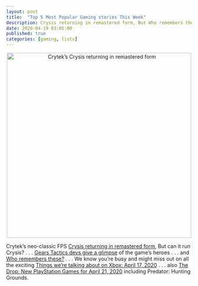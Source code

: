 ```yaml
---
layout: post
title:  "Top 5 Most Popular Gaming stories This Week"
description: Crysis returning in remastered form, But Who remembers these? and Gears Tactics devs give a glimpse about their heroes?
date: 2020-04-19 03:05:00
published: true
categories: [gaming, lists]
---
```


<p align="center">
    <img src="https://brutalgamer.com/wp-content/uploads/2020/04/Crysis-Remastered-Key-Art-With-Title.jpg" alt="Crytek’s Crysis returning in remastered form" width="500" />
</p>


Crytek’s neo-classic FPS [Crysis returning in remastered form](https://brutalgamer.com/2020/04/17/cryteks-neo-classic-fps-crysis-returning-in-remastered-form/), But can it run Crysis? . . . [Gears Tactics devs give a glimpse](https://www.pcinvasion.com/gears-tactics-devs-give-a-glimpse-of-the-games-heroes/) of the game’s heroes . . . and [Who remembers these?](https://www.reddit.com/r/gaming/comments/g3x2jd/who_remembers_these/) . . . We know you’re busy and might miss out on all the exciting [Things we’re talking about on Xbox: April 17, 2020](https://news.xbox.com/en-us/2020/04/17/this-week-on-xbox-april-17-2020/) . . . also [The Drop: New PlayStation Games for April 21, 2020](https://blog.us.playstation.com/2020/04/17/the-drop-new-playstation-games-for-april-21-2020/) including Predator: Hunting Grounds.